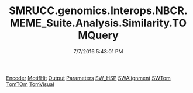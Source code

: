 ﻿---
title: SMRUCC.genomics.Interops.NBCR.MEME_Suite.Analysis.Similarity.TOMQuery
date: 7/7/2016 5:43:01 PM
---

[Encoder](T-SMRUCC.genomics.Interops.NBCR.MEME_Suite.Analysis.Similarity.TOMQuery.Encoder.html)
[MotifHit](T-SMRUCC.genomics.Interops.NBCR.MEME_Suite.Analysis.Similarity.TOMQuery.MotifHit.html)
[Output](T-SMRUCC.genomics.Interops.NBCR.MEME_Suite.Analysis.Similarity.TOMQuery.Output.html)
[Parameters](T-SMRUCC.genomics.Interops.NBCR.MEME_Suite.Analysis.Similarity.TOMQuery.Parameters.html)
[SW_HSP](T-SMRUCC.genomics.Interops.NBCR.MEME_Suite.Analysis.Similarity.TOMQuery.SW_HSP.html)
[SWAlignment](T-SMRUCC.genomics.Interops.NBCR.MEME_Suite.Analysis.Similarity.TOMQuery.SWAlignment.html)
[SWTom](T-SMRUCC.genomics.Interops.NBCR.MEME_Suite.Analysis.Similarity.TOMQuery.SWTom.html)
[TomTOm](T-SMRUCC.genomics.Interops.NBCR.MEME_Suite.Analysis.Similarity.TOMQuery.TomTOm.html)
[TomVisual](T-SMRUCC.genomics.Interops.NBCR.MEME_Suite.Analysis.Similarity.TOMQuery.TomVisual.html)

